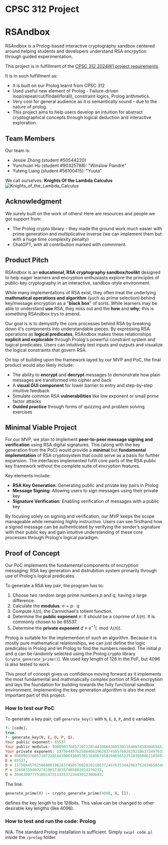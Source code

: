 # CPSC 312 Project

# RSAndbox

RSAndbox is a Prolog-based interactive cryptography sandbox centered around helping students and developers understand RSA encrpytion through guided experimentation.

This project is in fulfillment of the [CPSC 312 2024W1 project requirements](https://steven-wolfman.github.io/cpsc-312-website-2024W1/project.html).

It is in such fulfillment as:
+ It is built on our Prolog learnt from CPSC 312
+ Used useful new element of Prolog - Failure-driven loop(repeat/cut/findall/forall), constraint logics, Prolog arithmetics.
+ Very cool for general audience as it is semantically sound - due to the nature of prolog.
+ This project aims to help users develop an intuition for abstract cryptographical concepts through logical deduction and interactive exploration.
## Team Members

Our team is:

+ Jessie Zhong (student #50544220)
+ Yunchuan Hu (student #90325788):  "Winslow Flandre"
+ Yuteng Liang (student #56100415): "Yuuta"

We call ourselves: __Knights Of the Lambda Calculus__![Knights_of_the_Lambda_Calculus](https://hackmd.io/_uploads/Hy__fKo-1g.png)

## Acknowledgment

We surely built on the work of others! Here are resources and people we got support from:

+ The Prolog crypto library - they made the ground work much easier with prime generation and multiplicative inverse (we can implement them but with a huge time complexity penalty)
+ ChatGPT, with all contribution marked with commment.

## Product Pitch

RSAndbox is an **educational, RSA cryptography sandbox/toolikt** designed to help eager learners and encryption enthusiasts explore the principles of public-key cryptography in an interactive, sandbox-style environment.

While many implementations of RSA exist, they often treat the underlying **mathmatical operations and algorithm** (such as prime selection) behind key/message encryption as a "**black box**" of sorts. While learners may be able to understand **use** RSA, they miss out and the **how** and **why**; this is something RSAndbox trys to amend.

Our goal is is to demystify the core processes behind RSA by breaking down it's components into understandable pieces. By expressing RSA operations as **logical predicates**, RSAndbox makes these relationships **explicit and explorable** through Prolog's powerful constraint system and logical predicates. Users can intuitively test inputs and outputs and visualize the logical constraints that govern RSA.

On top of building upon the framework layed by our MVP and PoC, the final product would also likely include:

* The ability to  **encrypt** and **decrypt** messages to demonstrate how plain messages are transformed into cipher and back
* A **visual GUI component** for lower barrier to entry and step-by-step intuitive feedback
* Simulate common RSA **vulnerabilities** like low exponent or small prime factor attacks <!-- ChatGPT suggestion -->
* **Guided practice** through forms of quizzing and problem solving exercises

## Minimal Viable Project

For our MVP, we plan to implement **peer-to-peer message signing and verification** using RSA digital signatures. This (along with the key generation from the PoC) would provide a **minimal** but **fundamental implemntation** of RSA cryptosystem that could serve as a basis for further expansion. The interfaces implemented fufill core parts of the RSA public key framework without the complete suite of encryption features.

Key elements include:

* **RSA Key Generation**: Generating public and private key pairs in Prolog
* **Message Signing**: Allowing users to sign messages using their private key
* **Signature Verification**: Enabling verification of messages with a public key

By focusing solely on signing and verification, our MVP keeps the scope manageable while remaining highly instructive. Users can see firsthand how a signed message can be authenticated by verifying the sender’s signature with their public key and gain intuitive understanding of these core processes through Prolog's logical paradigm.

## Proof of Concept

Our PoC implements the fundamental components of encryption messaging: RSA key generation and distrubition system primarily through use of Prolog's logical predicates.

To generate a RSA key pair, the program has to:

1. Choose two random large prime numbers $p$ and $q$, having a large difference.
2. Calculate the **modulus**: $n = p \cdot q$
3. Compute $\lambda{(n)}$, the Carmichael's totient function.
4. Determine the **public exponent** $e$: It should be a coprime of $\lambda{(n)}$. It is commonly chosen to be $65537$.
5. Determine the **private exponent** $d \equiv e ^ {-1} (\mod{\lambda{(n)}})$.

Prolog is suitable for the implemention of such an algorithm. Because it is mostly pure mathematical relationships, we can just define the logic predicates in Prolog and let Prolog to find the numbers needed.
The initial $p$ and $q$ can be randomly selected using the Prolog crypto library (`crypto_generate_prime()`). We used key length of 128 in the PoF, but 4096 is also tested to work.

This proof of concept gives us confidence moving forward as it implements the most fundamental and mathmatically complex portion of RSA encrpytion and lays the foundation for building towards the fully functional sandbox environment. Implementing the key generation algorithm is also the most important part of this project.

### How to test our PoC

To generate a key pair, call `generate_key()` with `N`, `E`, `D`, `P`, and `Q` variables.

```prolog
?- [code].
true.
?- generate_key(N, E, D, P, Q).
Your public exponent: 65537
Your public modulus: 99609037685710722854410064360530116406745820465652251039508611856927889584733
Your private exponent: 13750445762586400196283745857602819218637249763534429637524366563462267376796
N = 99609037685710722854410064360530116406745820465652251039508611856927889584733,
E = 65537,
D = 13750445762586400196283745857602819218637249763534429637524366563462267376796,
P = 326983594072741981738357465801814270231,
Q = 304630077751091473114353723443012380843.
```

The line:

```prolog
generate_prime(X) :- crypto_generate_prime(4096, X, []).
```

defines the key length to be 128bits. This value can be changed to other desirable key lengths (like 4096).

### How to test and run the code: Prolog
N/A. The standard Prolog installation is sufficient. 
Simply `swipl code.pl` inside the `/prolog` folder. 
